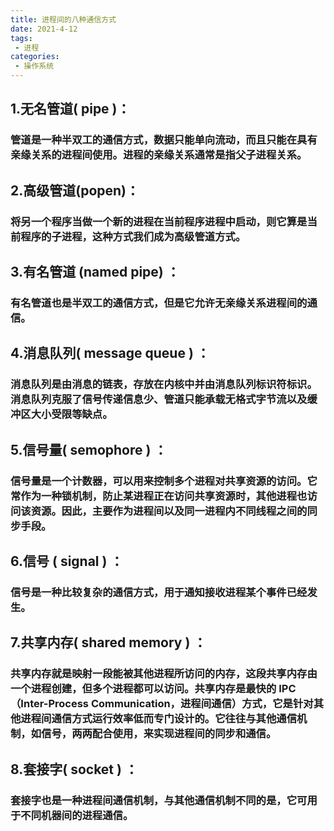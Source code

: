 ```yaml
---
title: 进程间的八种通信方式
date: 2021-4-12
tags:
 - 进程
categories:
 - 操作系统
---
```


## 1.无名管道( pipe )： 
### 管道是一种半双工的通信方式，数据只能单向流动，而且只能在具有亲缘关系的进程间使用。进程的亲缘关系通常是指父子进程关系。

## 2.高级管道(popen)： 
### 将另一个程序当做一个新的进程在当前程序进程中启动，则它算是当前程序的子进程，这种方式我们成为高级管道方式。

## 3.有名管道 (named pipe) ： 
### 有名管道也是半双工的通信方式，但是它允许无亲缘关系进程间的通信。

## 4.消息队列( message queue ) ： 
### 消息队列是由消息的链表，存放在内核中并由消息队列标识符标识。消息队列克服了信号传递信息少、管道只能承载无格式字节流以及缓冲区大小受限等缺点。

## 5.信号量( semophore ) ： 
### 信号量是一个计数器，可以用来控制多个进程对共享资源的访问。它常作为一种锁机制，防止某进程正在访问共享资源时，其他进程也访问该资源。因此，主要作为进程间以及同一进程内不同线程之间的同步手段。

## 6.信号 ( signal ) ： 
### 信号是一种比较复杂的通信方式，用于通知接收进程某个事件已经发生。

## 7.共享内存( shared memory ) ： 
### 共享内存就是映射一段能被其他进程所访问的内存，这段共享内存由一个进程创建，但多个进程都可以访问。共享内存是最快的 IPC（Inter-Process Communication，进程间通信）方式，它是针对其他进程间通信方式运行效率低而专门设计的。它往往与其他通信机制，如信号，两两配合使用，来实现进程间的同步和通信。

## 8.套接字( socket ) ： 
### 套接字也是一种进程间通信机制，与其他通信机制不同的是，它可用于不同机器间的进程通信。

